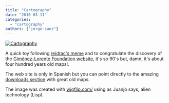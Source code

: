 ```yaml
---
title: "Cartography"
date: "2010-03-11"
categories: 
  - "cartography"
authors: ["jorge-sanz"]
---
```


[![Cartography](images/4424522328_a8df60cc42_o.jpg)](http://www.flickr.com/photos/xurxosanz/4424522328/ "Cartography by XuRxO, on Flickr")

A quick toy following [reidrac's meme](http://rambleon.usebox.net/post/437596709/self-motivator-programming-you-might-not-know) and to congratulate the discovery of the [Giménez-Lorente Foundation website](http://fglorente.org/), it's so 90's but, damn, it's about four hundred years old maps!.

The web site is only in Spanish but you can point directly to the amazing [downloads section](http://fglorente.org/mapas.html) with great old maps.

The image was created with [wigflip.com/](http://wigflip.com/) using as Juanjo says, alien technology (Lisp).
